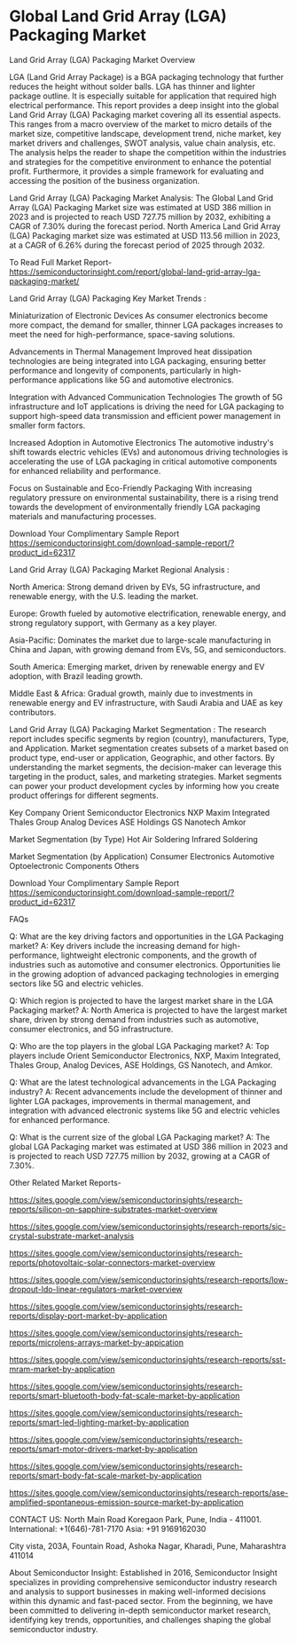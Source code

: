 <h1>Global Land Grid Array (LGA) Packaging Market</h1>
Land Grid Array (LGA) Packaging Market Overview

LGA (Land Grid Array Package) is a BGA packaging technology that further reduces the height without solder balls. LGA has thinner and lighter package outline. It is especially suitable for application that required high electrical performance. This report provides a deep insight into the global Land Grid Array (LGA) Packaging market covering all its essential aspects. This ranges from a macro overview of the market to micro details of the market size, competitive landscape, development trend, niche market, key market drivers and challenges, SWOT analysis, value chain analysis, etc. The analysis helps the reader to shape the competition within the industries and strategies for the competitive environment to enhance the potential profit. Furthermore, it provides a simple framework for evaluating and accessing the position of the business organization.

Land Grid Array (LGA) Packaging Market Analysis:
The Global Land Grid Array (LGA) Packaging Market size was estimated at USD 386 million in 2023 and is projected to reach USD 727.75 million by 2032, exhibiting a CAGR of 7.30% during the forecast period. North America Land Grid Array (LGA) Packaging market size was estimated at USD 113.56 million in 2023, at a CAGR of 6.26% during the forecast period of 2025 through 2032.

To Read Full Market Report-
https://semiconductorinsight.com/report/global-land-grid-array-lga-packaging-market/

Land Grid Array (LGA) Packaging Key Market Trends :

Miniaturization of Electronic Devices As consumer electronics become more compact, the demand for smaller, thinner LGA packages increases to meet the need for high-performance, space-saving solutions.

Advancements in Thermal Management Improved heat dissipation technologies are being integrated into LGA packaging, ensuring better performance and longevity of components, particularly in high-performance applications like 5G and automotive electronics.

Integration with Advanced Communication Technologies The growth of 5G infrastructure and IoT applications is driving the need for LGA packaging to support high-speed data transmission and efficient power management in smaller form factors.

Increased Adoption in Automotive Electronics The automotive industry's shift towards electric vehicles (EVs) and autonomous driving technologies is accelerating the use of LGA packaging in critical automotive components for enhanced reliability and performance.

Focus on Sustainable and Eco-Friendly Packaging With increasing regulatory pressure on environmental sustainability, there is a rising trend towards the development of environmentally friendly LGA packaging materials and manufacturing processes.

Download Your Complimentary Sample Report
https://semiconductorinsight.com/download-sample-report/?product_id=62317

Land Grid Array (LGA) Packaging Market Regional Analysis :

North America:
Strong demand driven by EVs, 5G infrastructure, and renewable energy, with the U.S. leading the market.

Europe:
Growth fueled by automotive electrification, renewable energy, and strong regulatory support, with Germany as a key player.

Asia-Pacific:
Dominates the market due to large-scale manufacturing in China and Japan, with growing demand from EVs, 5G, and semiconductors.

South America:
Emerging market, driven by renewable energy and EV adoption, with Brazil leading growth.

Middle East & Africa:
Gradual growth, mainly due to investments in renewable energy and EV infrastructure, with Saudi Arabia and UAE as key contributors.

Land Grid Array (LGA) Packaging Market Segmentation :
The research report includes specific segments by region (country), manufacturers, Type, and Application. Market segmentation creates subsets of a market based on product type, end-user or application, Geographic, and other factors. By understanding the market segments, the decision-maker can leverage this targeting in the product, sales, and marketing strategies. Market segments can power your product development cycles by informing how you create product offerings for different segments.

Key Company
Orient Semiconductor Electronics
NXP
Maxim Integrated
Thales Group
Analog Devices
ASE Holdings
GS Nanotech
Amkor

Market Segmentation (by Type)
Hot Air Soldering
Infrared Soldering

Market Segmentation (by Application)
Consumer Electronics
Automotive
Optoelectronic Components
Others

Download Your Complimentary Sample Report
https://semiconductorinsight.com/download-sample-report/?product_id=62317

FAQs

Q: What are the key driving factors and opportunities in the LGA Packaging market?
A: Key drivers include the increasing demand for high-performance, lightweight electronic components, and the growth of industries such as automotive and consumer electronics. Opportunities lie in the growing adoption of advanced packaging technologies in emerging sectors like 5G and electric vehicles.

Q: Which region is projected to have the largest market share in the LGA Packaging market?
A: North America is projected to have the largest market share, driven by strong demand from industries such as automotive, consumer electronics, and 5G infrastructure.

Q: Who are the top players in the global LGA Packaging market?
A: Top players include Orient Semiconductor Electronics, NXP, Maxim Integrated, Thales Group, Analog Devices, ASE Holdings, GS Nanotech, and Amkor.

Q: What are the latest technological advancements in the LGA Packaging industry?
A: Recent advancements include the development of thinner and lighter LGA packages, improvements in thermal management, and integration with advanced electronic systems like 5G and electric vehicles for enhanced performance.

Q: What is the current size of the global LGA Packaging market?
A: The global LGA Packaging market was estimated at USD 386 million in 2023 and is projected to reach USD 727.75 million by 2032, growing at a CAGR of 7.30%.

Other Related Market Reports-

https://sites.google.com/view/semiconductorinsights/research-reports/silicon-on-sapphire-substrates-market-overview

https://sites.google.com/view/semiconductorinsights/research-reports/sic-crystal-substrate-market-analysis

https://sites.google.com/view/semiconductorinsights/research-reports/photovoltaic-solar-connectors-market-overview

https://sites.google.com/view/semiconductorinsights/research-reports/low-dropout-ldo-linear-regulators-market-overview

https://sites.google.com/view/semiconductorinsights/research-reports/display-port-market-by-application

https://sites.google.com/view/semiconductorinsights/research-reports/microlens-arrays-market-by-appication

https://sites.google.com/view/semiconductorinsights/research-reports/sst-mram-market-by-application

https://sites.google.com/view/semiconductorinsights/research-reports/smart-bluetooth-body-fat-scale-market-by-application

https://sites.google.com/view/semiconductorinsights/research-reports/smart-led-lighting-market-by-application

https://sites.google.com/view/semiconductorinsights/research-reports/smart-motor-drivers-market-by-application

https://sites.google.com/view/semiconductorinsights/research-reports/smart-body-fat-scale-market-by-application

https://sites.google.com/view/semiconductorinsights/research-reports/ase-amplified-spontaneous-emission-source-market-by-application

CONTACT US:
North Main Road Koregaon Park, Pune, India - 411001.
International: +1(646)-781-7170
Asia: +91 9169162030

City vista, 203A, Fountain Road, Ashoka Nagar, Kharadi, Pune, Maharashtra 411014

About Semiconductor Insight:
Established in 2016, Semiconductor Insight specializes in providing comprehensive semiconductor industry research and analysis to support businesses in making well-informed decisions within this dynamic and fast-paced sector. From the beginning, we have been committed to delivering in-depth semiconductor market research, identifying key trends, opportunities, and challenges shaping the global semiconductor industry.

